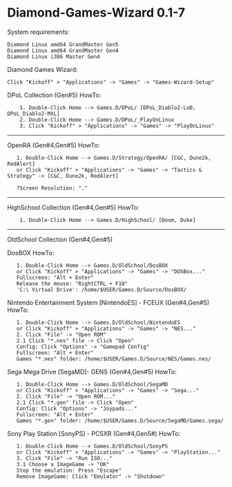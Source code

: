 # Diamond-Games-Wizard 0.1-7
System requirements: 

    Diamond Linux amd64 GrandMaster Gen5
    Diamond Linux amd64 GrandMaster Gen4
    Diamond Linux i386 Master Gen4

Diamond Games Wizard:

    Click "Kickoff" > "Applications" -> "Games" -> "Games-Wizard-Setup"

DPoL Collection (Gen#5)
 HowTo:
 
        1. Double-Click Home --> Games.D/DPoL/ [DPoL_Diablo2-LoD, DPoL_Diablo2-MXL]
        2. Double-Click Home --> Games.D/DPoL/_PlayOnLinux
        3. Click "Kickoff" > "Applications" -> "Games" -> "PlayOnLinux"
______________________________________________________________        
OpenRA (Gen#4,Gen#5)
 HowTo:
 
       1. Double-Click Home --> Games.D/Strategy/OpenRA/ [C&C, Dune2k, RedAlert]
       or Click "Kickoff" > "Applications" -> "Games" -> "Tactics & Strategy" -> [C&C, Dune2k, RedAlert]
       
       ?Screen Resolution: "."
______________________________________________________________ 
HighSchool Collection (Gen#4,Gen#5)
 HowTo:
 
        1. Double-Click Home --> Games.D/HighSchool/ [Doom, Duke]
______________________________________________________________ 
OldSchool Collection (Gen#4,Gen#5)

DosBOX
 HowTo:
 
       1. Double-Click Home --> Games.D/OldSchool/DosBOX
       or Click "Kickoff" > "Applications" -> "Games" -> "DOSBox..."
       Fullscreen: "Alt + Enter"
       Release the mouse: "RightCTRL + F10"
       'C:\ Virtual Drive': /home/$USER/Games.D/Source/DosBOX/

Nintendo Entertainment System [NintendoES] - FCEUX (Gen#4,Gen#5)
 HowTo:
 
       1. Double-Click Home --> Games.D/OldSchool/NintendoES
       or Click "Kickoff" > "Applications" -> "Games" -> "NES..."
       2. Click "File" -> "Open ROM"
       2.1 Click "*.nes" file -> Click "Open"
       Config: Click "Options" -> "Gamepad Config"
       Fullscreen: "Alt + Enter"
       Games "*.nes" folder: /home/$USER/Games.D/Source/NES/Games.nes/

Sega Mega Drive [SegaMD]- GENS (Gen#4,Gen#5)
 HowTo:
 
       1. Double-Click Home --> Games.D/OldSchool/SegaMD
       or Click "Kickoff" > "Applications" -> "Games" -> "Sega..."
       2. Click "File" -> "Open ROM..."
       2.1 Click "*.gen" file -> Click "Open"
       Config: Click "Options" -> "Joypads..."
       Fullscreen: "Alt + Enter"
       Games "*.gen" folder: /home/$USER/Games.D/Source/SegaMD/Games.sega/

Sony Play Station [SonyPS] - PCSXR (Gen#4,Gen5#)
 HowTo:
 
       1. Double-Click Home --> Games.D/OldSchool/SonyPS
       or Click "Kickoff" > "Applications" -> "Games" -> "PlayStation..."
       3. Click "File" -> "Run ISO..."
       3.1 Choose a ImageGame -> "OK"
       Stop the emulation: Press "Escape"
       Remove ImageGame: Click "Emulator" -> "Shutdown"
